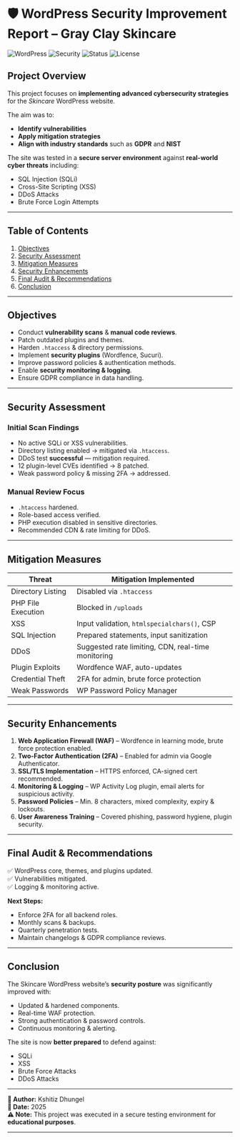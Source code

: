 
# 🛡 WordPress Security Improvement Report – Gray Clay Skincare

![WordPress](https://img.shields.io/badge/Platform-WordPress-blue)
![Security](https://img.shields.io/badge/Focus-Cybersecurity-red)
![Status](https://img.shields.io/badge/Status-Completed-success)
![License](https://img.shields.io/badge/License-Educational-lightgrey)

## Project Overview
This project focuses on **implementing advanced cybersecurity strategies** for the *Skincare* WordPress website.

The aim was to:
- **Identify vulnerabilities**  
- **Apply mitigation strategies**  
- **Align with industry standards** such as **GDPR** and **NIST**  

The site was tested in a **secure server environment** against **real-world cyber threats** including:
- SQL Injection (SQLi)
- Cross-Site Scripting (XSS)
- DDoS Attacks
- Brute Force Login Attempts

---

## Table of Contents
1. [Objectives](#-objectives)
2. [Security Assessment](#-security-assessment)
3. [Mitigation Measures](#-mitigation-measures)
4. [Security Enhancements](#-security-enhancements)
5. [Final Audit & Recommendations](#-final-audit--recommendations)
6. [Conclusion](#-conclusion)

---

## Objectives
- Conduct **vulnerability scans** & **manual code reviews**.
- Patch outdated plugins and themes.
- Harden `.htaccess` & directory permissions.
- Implement **security plugins** (Wordfence, Sucuri).
- Improve password policies & authentication methods.
- Enable **security monitoring & logging**.
- Ensure GDPR compliance in data handling.

---

## Security Assessment
### Initial Scan Findings
- No active SQLi or XSS vulnerabilities.
- Directory listing enabled → mitigated via `.htaccess`.
- DDoS test **successful** — mitigation required.
- 12 plugin-level CVEs identified → 8 patched.
- Weak password policy & missing 2FA → addressed.

### Manual Review Focus
- `.htaccess` hardened.
- Role-based access verified.
- PHP execution disabled in sensitive directories.
- Recommended CDN & rate limiting for DDoS.

---

## Mitigation Measures

| Threat                | Mitigation Implemented |
|-----------------------|------------------------|
| Directory Listing     | Disabled via `.htaccess` |
| PHP File Execution    | Blocked in `/uploads`   |
| XSS                   | Input validation, `htmlspecialchars()`, CSP |
| SQL Injection         | Prepared statements, input sanitization |
| DDoS                  | Suggested rate limiting, CDN, real-time monitoring |
| Plugin Exploits       | Wordfence WAF, auto-updates |
| Credential Theft      | 2FA for admin, brute force protection |
| Weak Passwords        | WP Password Policy Manager |

---

## Security Enhancements
1. **Web Application Firewall (WAF)** – Wordfence in learning mode, brute force protection enabled.
2. **Two-Factor Authentication (2FA)** – Enabled for admin via Google Authenticator.
3. **SSL/TLS Implementation** – HTTPS enforced, CA-signed cert recommended.
4. **Monitoring & Logging** – WP Activity Log plugin, email alerts for suspicious activity.
5. **Password Policies** – Min. 8 characters, mixed complexity, expiry & lockouts.
6. **User Awareness Training** – Covered phishing, password hygiene, plugin security.

---

## Final Audit & Recommendations
✅ WordPress core, themes, and plugins updated.  
✅ Vulnerabilities mitigated.  
✅ Logging & monitoring active.  

**Next Steps:**
- Enforce 2FA for all backend roles.
- Monthly scans & backups.
- Quarterly penetration tests.
- Maintain changelogs & GDPR compliance reviews.

---

## Conclusion
The Skincare WordPress website’s **security posture** was significantly improved with:
- Updated & hardened components.
- Real-time WAF protection.
- Strong authentication & password controls.
- Continuous monitoring & alerting.

The site is now **better prepared** to defend against:
- SQLi
- XSS
- Brute Force Attacks
- DDoS Attacks

---

**👤 Author:** Kshitiz Dhungel  
**📅 Date:** 2025  
**⚠️ Note:** This project was executed in a secure testing environment for **educational purposes**.

---
